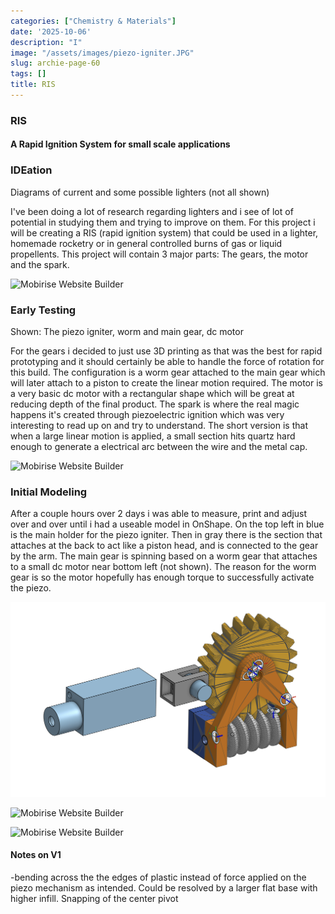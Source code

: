 ```yaml
---
categories: ["Chemistry & Materials"]
date: '2025-10-06'
description: "I"
image: "/assets/images/piezo-igniter.JPG"
slug: archie-page-60
tags: []
title: RIS
---
```



### RIS


#### A Rapid Ignition System for small scale applications




### IDEation


Diagrams of current and some possible lighters (not all shown)


I've been doing a lot of research regarding lighters and i see of lot of potential in studying them and trying to improve on them. For this project i will be creating a RIS (rapid ignition system) that could be used in a lighter, homemade rocketry or in general controlled burns of gas or liquid propellents. This project will contain 3 major parts: The gears, the motor and the spark.


![Mobirise Website Builder](/assets/images/img-2224.JPG)




### Early Testing


Shown: The piezo igniter, worm and main gear, dc motor


For the gears i decided to just use 3D printing as that was the best for rapid prototyping and it should certainly be able to handle the force of rotation for this build. The configuration is a worm gear attached to the main gear which will later attach to a piston to create the linear motion required. The motor is a very basic dc motor with a rectangular shape which will be great at reducing depth of the final product. The spark is where the real magic happens it's created through piezoelectric ignition which was very interesting to read up on and try to understand. The short version is that when a large linear motion is applied, a small section hits quartz hard enough to generate a electrical arc between the wire and the metal cap.


![Mobirise Website Builder](/assets/images/img-2223.JPG)




### Initial Modeling


After a couple hours over 2 days i was able to measure, print and adjust over and over until i had a useable model in OnShape. On the top left in blue is the main holder for the piezo igniter. Then in gray there is the section that attaches at the back to act like a piston head, and is connected to the gear by the arm. The main gear is spinning based on a worm gear that attaches to a small dc motor near bottom left (not shown). The reason for the worm gear is so the motor hopefully has enough torque to successfully activate the piezo.


![Mobirise Website Builder](/assets/images/screen-shot-2024-09-28-at-11.06.50-pm.PNG)




![Mobirise Website Builder](/assets/images/img-2282.JPG)


![Mobirise Website Builder](/assets/images/img-2281.JPG)




#### Notes on V1


-bending across the the edges of plastic instead of force applied on the piezo mechanism as intended. Could be resolved by a larger flat base with higher infill. Snapping of the center pivot


